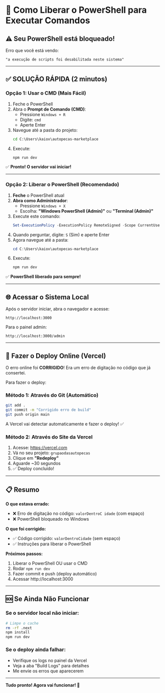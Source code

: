 # 🔧 Como Liberar o PowerShell para Executar Comandos

## ⚠️ Seu PowerShell está bloqueado!

Erro que você está vendo:
```
"a execução de scripts foi desabilitada neste sistema"
```

---

## ✅ SOLUÇÃO RÁPIDA (2 minutos)

### Opção 1: Usar o CMD (Mais Fácil)

1. Feche o PowerShell
2. Abra o **Prompt de Comando (CMD)**:
   - Pressione `Windows + R`
   - Digite: `cmd`
   - Aperte Enter
3. Navegue até a pasta do projeto:
   ```cmd
   cd C:\Users\kaiox\autopecas-marketplace
   ```
4. Execute:
   ```cmd
   npm run dev
   ```

✅ **Pronto! O servidor vai iniciar!**

---

### Opção 2: Liberar o PowerShell (Recomendado)

1. **Feche** o PowerShell atual
2. **Abra como Administrador**:
   - Pressione `Windows + X`
   - Escolha: **"Windows PowerShell (Admin)"** ou **"Terminal (Admin)"**
3. Execute este comando:
   ```powershell
   Set-ExecutionPolicy -ExecutionPolicy RemoteSigned -Scope CurrentUser
   ```
4. Quando perguntar, digite: `S` (Sim) e aperte Enter
5. Agora navegue até a pasta:
   ```powershell
   cd C:\Users\kaiox\autopecas-marketplace
   ```
6. Execute:
   ```powershell
   npm run dev
   ```

✅ **PowerShell liberado para sempre!**

---

## 🌐 Acessar o Sistema Local

Após o servidor iniciar, abra o navegador e acesse:

```
http://localhost:3000
```

Para o painel admin:
```
http://localhost:3000/admin
```

---

## 🚀 Fazer o Deploy Online (Vercel)

O erro online foi **CORRIGIDO**! Era um erro de digitação no código que já consertei.

Para fazer o deploy:

### Método 1: Através do Git (Automático)
```bash
git add .
git commit -m "Corrigido erro de build"
git push origin main
```

A Vercel vai detectar automaticamente e fazer o deploy! ✅

### Método 2: Através do Site da Vercel
1. Acesse: https://vercel.com
2. Vá no seu projeto: `grupaodasautopecas`
3. Clique em **"Redeploy"**
4. Aguarde ~30 segundos
5. ✅ Deploy concluído!

---

## 📋 Resumo

**O que estava errado:**
- ❌ Erro de digitação no código: `valorDentroC idade` (com espaço)
- ❌ PowerShell bloqueado no Windows

**O que foi corrigido:**
- ✅ Código corrigido: `valorDentroCidade` (sem espaço)
- ✅ Instruções para liberar o PowerShell

**Próximos passos:**
1. Liberar o PowerShell OU usar o CMD
2. Rodar `npm run dev`
3. Fazer commit e push (deploy automático)
4. Acessar http://localhost:3000

---

## 🆘 Se Ainda Não Funcionar

### Se o servidor local não iniciar:
```bash
# Limpe o cache
rm -rf .next
npm install
npm run dev
```

### Se o deploy ainda falhar:
- Verifique os logs no painel da Vercel
- Veja a aba "Build Logs" para detalhes
- Me envie os erros que aparecerem

---

**Tudo pronto! Agora vai funcionar! 🎉**

